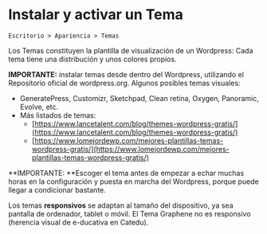 # Instalar y activar un Tema

`Escritorio > Apariencia > Temas`

Los Temas constituyen la plantilla de visualización de un Wordpress: Cada tema tiene una distribución y unos colores propios.

**IMPORTANTE:** instalar temas desde dentro del Wordpress, utilizando el Repositorio oficial de wordpress.org. Algunos posibles temas visuales:

* GeneratePress, Customizr, Sketchpad, Clean retina, Oxygen, Panoramic, Evolve, etc.
* Más listados de temas:
  * [https://www.lancetalent.com/blog/themes-wordpress-gratis/](https://www.lancetalent.com/blog/themes-wordpress-gratis/)
  * [https://www.lomejordewp.com/mejores-plantillas-temas-wordpress-gratis/](https://www.lomejordewp.com/mejores-plantillas-temas-wordpress-gratis/)

**IMPORTANTE: **Escoger el tema antes de empezar a echar muchas horas en la configuración y puesta en marcha del Wordpress, porque puede llegar a condicionar bastante.

Los temas **responsivos** se adaptan al tamaño del dispositivo, ya sea pantalla de ordenador, tablet o móvil. El Tema Graphene no es responsivo \(herencia visual de e-ducativa en Catedu\).

